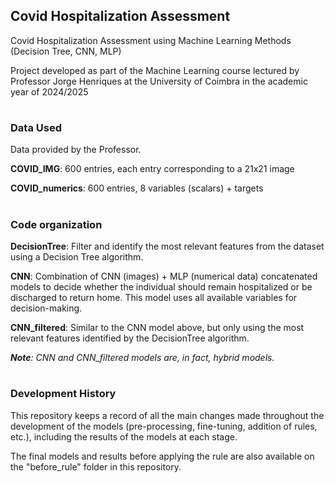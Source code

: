 ## Covid Hospitalization Assessment

Covid Hospitalization Assessment using Machine Learning Methods (Decision Tree, CNN, MLP)

Project developed as part of the Machine Learning course lectured by Professor Jorge Henriques at the University of Coimbra in the academic year of 2024/2025

#

### Data Used
Data provided by the Professor.

**COVID_IMG**: 600 entries, each entry corresponding to a 21x21 image

**COVID_numerics**: 600 entries, 8 variables (scalars) + targets

#

### Code organization
**DecisionTree**: Filter and identify the most relevant features from the dataset using a Decision Tree algorithm.

**CNN**: Combination of CNN (images) + MLP (numerical data) concatenated models to decide whether the individual should remain hospitalized or be discharged to return home.
This model uses all available variables for decision-making.

**CNN_filtered**: Similar to the CNN model above, but only using the most relevant features identified by the DecisionTree algorithm.

_**Note**: CNN and CNN_filtered models are, in fact, hybrid models._

#

### Development History

This repository keeps a record of all the main changes made throughout the development of the models (pre-processing, fine-tuning, addition of rules, etc.), including the results of the models at each stage.

The final models and results before applying the rule are also available on the "before_rule" folder in this repository.

